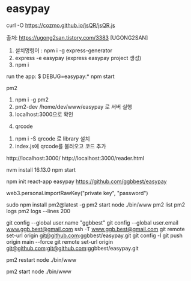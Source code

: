 # easypay
curl -O https://cozmo.github.io/jsQR/jsQR.js

출처: https://ugong2san.tistory.com/3383 [UGONG2SAN]

1) 설치명령어 : npm i -g express-generator
2) express -e easypay (express easypay project 생성)
3) npm i

run the app:
     $ DEBUG=easypay:* npm start

pm2
1) npm i -g pm2
2) pm2-dev /home/dev/www/easypay 로 서버 실행
3) localhost:3000으로 확인

4. qrcode
1) npm i -S qrcode 로 library 설치
2) index.js에 qrcode를 불러오고 코드 추가

http://localhost:3000/
http://localhost:3000/reader.html

nvm install 16.13.0
npm start

npm init react-app easypay
https://github.com/ggbbest/easypay


web3.personal.importRawKey("private key", "password")

sudo npm install pm2@latest -g
pm2 start node ./bin/www
pm2 list
pm2 logs
pm2 logs --lines 200

git config --global user.name "ggbbest"
git config --global user.email www.ggb.best@gmail.com
ssh -T www.ggb.best@gmail.com
git remote set-url origin git@github.com:ggbbest/easypay.git
git config -l
git push origin main --force
git remote set-url origin git@github.com:git@github.com:ggbbest/easypay.git

pm2 restart node ./bin/www

pm2 start node ./bin/www

